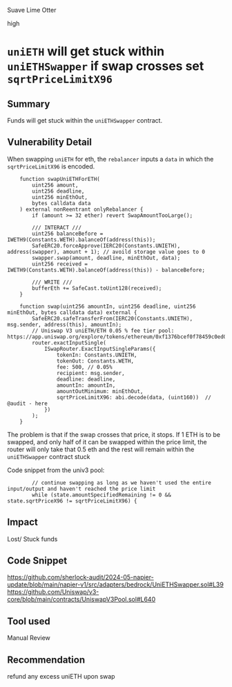 Suave Lime Otter

high

# `uniETH` will get stuck within `uniETHSwapper` if swap crosses set `sqrtPriceLimitX96`

## Summary
Funds will get stuck within the `uniETHSwapper` contract. 

## Vulnerability Detail
When swapping `uniETH` for eth, the `rebalancer` inputs a `data` in which the `sqrtPriceLimitX96` is encoded.
```solidity
    function swapUniETHForETH(
        uint256 amount,
        uint256 deadline,
        uint256 minEthOut,
        bytes calldata data
    ) external nonReentrant onlyRebalancer {
        if (amount >= 32 ether) revert SwapAmountTooLarge();

        /// INTERACT ///
        uint256 balanceBefore = IWETH9(Constants.WETH).balanceOf(address(this));
        SafeERC20.forceApprove(IERC20(Constants.UNIETH), address(swapper), amount + 1); // avoild storage value goes to 0
        swapper.swap(amount, deadline, minEthOut, data);
        uint256 received = IWETH9(Constants.WETH).balanceOf(address(this)) - balanceBefore;

        /// WRITE ///
        bufferEth += SafeCast.toUint128(received);
    }
```
```solidity
    function swap(uint256 amountIn, uint256 deadline, uint256 minEthOut, bytes calldata data) external {
        SafeERC20.safeTransferFrom(IERC20(Constants.UNIETH), msg.sender, address(this), amountIn);
        // Uniswap V3 uniETH/ETH 0.05 % fee tier pool: https://app.uniswap.org/explore/tokens/ethereum/0xf1376bcef0f78459c0ed0ba5ddce976f1ddf51f4
        router.exactInputSingle(
            ISwapRouter.ExactInputSingleParams({
                tokenIn: Constants.UNIETH,
                tokenOut: Constants.WETH,
                fee: 500, // 0.05%
                recipient: msg.sender,
                deadline: deadline,
                amountIn: amountIn,
                amountOutMinimum: minEthOut,
                sqrtPriceLimitX96: abi.decode(data, (uint160))  // @audit - here
            })
        );
    }
```

The problem is that if the swap crosses that price, it stops. If 1 ETH is to be swapped, and only half of it can be swapped within the price limit, the router will only take that 0.5 eth and the rest will remain within the `uniETHSwapper` contract stuck 

Code snippet from the univ3 pool:
```solidity
        // continue swapping as long as we haven't used the entire input/output and haven't reached the price limit
        while (state.amountSpecifiedRemaining != 0 && state.sqrtPriceX96 != sqrtPriceLimitX96) {
```

## Impact
Lost/ Stuck funds

## Code Snippet
https://github.com/sherlock-audit/2024-05-napier-update/blob/main/napier-v1/src/adapters/bedrock/UniETHSwapper.sol#L39
https://github.com/Uniswap/v3-core/blob/main/contracts/UniswapV3Pool.sol#L640
## Tool used

Manual Review

## Recommendation
refund any excess uniETH upon swap
